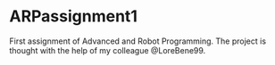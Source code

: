 # ARPassignment1
First assignment of Advanced and Robot Programming.
The project is thought with the help of my colleague @LoreBene99.
